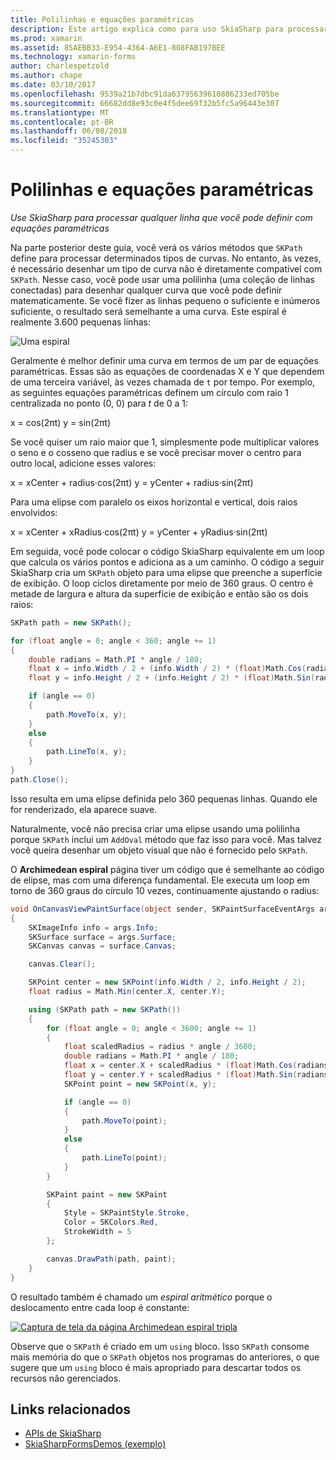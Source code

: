 ```yaml
---
title: Polilinhas e equações paramétricas
description: Este artigo explica como para uso SkiaSharp para processar qualquer linha você pode definir com equações paramétricas e demonstra isso com o código de exemplo.
ms.prod: xamarin
ms.assetid: 85AEBB33-E954-4364-A6E1-808FAB197BEE
ms.technology: xamarin-forms
author: charlespetzold
ms.author: chape
ms.date: 03/10/2017
ms.openlocfilehash: 9539a21b7dbc91da63795639610886233ed705be
ms.sourcegitcommit: 66682dd8e93c0e4f5dee69f32b5fc5a96443e307
ms.translationtype: MT
ms.contentlocale: pt-BR
ms.lasthandoff: 06/08/2018
ms.locfileid: "35245303"
---
```

# <a name="polylines-and-parametric-equations"></a>Polilinhas e equações paramétricas

_Use SkiaSharp para processar qualquer linha que você pode definir com equações paramétricas_

Na parte posterior deste guia, você verá os vários métodos que `SKPath` define para processar determinados tipos de curvas. No entanto, às vezes, é necessário desenhar um tipo de curva não é diretamente compatível com `SKPath`. Nesse caso, você pode usar uma polilinha (uma coleção de linhas conectadas) para desenhar qualquer curva que você pode definir matematicamente. Se você fizer as linhas pequeno o suficiente e inúmeros suficiente, o resultado será semelhante a uma curva. Este espiral é realmente 3.600 pequenas linhas:

![](polylines-images/spiralexample.png "Uma espiral")

Geralmente é melhor definir uma curva em termos de um par de equações paramétricas. Essas são as equações de coordenadas X e Y que dependem de uma terceira variável, às vezes chamada de `t` por tempo. Por exemplo, as seguintes equações paramétricas definem um círculo com raio 1 centralizada no ponto (0, 0) para *t* de 0 a 1:

 x = cos(2πt) y = sin(2πt)

 Se você quiser um raio maior que 1, simplesmente pode multiplicar valores o seno e o cosseno que radius e se você precisar mover o centro para outro local, adicione esses valores:

 x = xCenter + radius·cos(2πt) y = yCenter + radius·sin(2πt)

Para uma elipse com paralelo os eixos horizontal e vertical, dois raios envolvidos:

x = xCenter + xRadius·cos(2πt) y = yCenter + yRadius·sin(2πt)

Em seguida, você pode colocar o código SkiaSharp equivalente em um loop que calcula os vários pontos e adiciona as a um caminho. O código a seguir SkiaSharp cria um `SKPath` objeto para uma elipse que preenche a superfície de exibição. O loop ciclos diretamente por meio de 360 graus. O centro é metade de largura e altura da superfície de exibição e então são os dois raios:

```csharp
SKPath path = new SKPath();

for (float angle = 0; angle < 360; angle += 1)
{
    double radians = Math.PI * angle / 180;
    float x = info.Width / 2 + (info.Width / 2) * (float)Math.Cos(radians);
    float y = info.Height / 2 + (info.Height / 2) * (float)Math.Sin(radians);

    if (angle == 0)
    {
        path.MoveTo(x, y);
    }
    else
    {
        path.LineTo(x, y);
    }
}
path.Close();
```

Isso resulta em uma elipse definida pelo 360 pequenas linhas. Quando ele for renderizado, ela aparece suave.

Naturalmente, você não precisa criar uma elipse usando uma polilinha porque `SKPath` inclui um `AddOval` método que faz isso para você. Mas talvez você queira desenhar um objeto visual que não é fornecido pelo `SKPath`.

O **Archimedean espiral** página tiver um código que é semelhante ao código de elipse, mas com uma diferença fundamental. Ele executa um loop em torno de 360 graus do círculo 10 vezes, continuamente ajustando o radius:

```csharp
void OnCanvasViewPaintSurface(object sender, SKPaintSurfaceEventArgs args)
{
    SKImageInfo info = args.Info;
    SKSurface surface = args.Surface;
    SKCanvas canvas = surface.Canvas;

    canvas.Clear();

    SKPoint center = new SKPoint(info.Width / 2, info.Height / 2);
    float radius = Math.Min(center.X, center.Y);

    using (SKPath path = new SKPath())
    {
        for (float angle = 0; angle < 3600; angle += 1)
        {
            float scaledRadius = radius * angle / 3600;
            double radians = Math.PI * angle / 180;
            float x = center.X + scaledRadius * (float)Math.Cos(radians);
            float y = center.Y + scaledRadius * (float)Math.Sin(radians);
            SKPoint point = new SKPoint(x, y);

            if (angle == 0)
            {
                path.MoveTo(point);
            }
            else
            {
                path.LineTo(point);
            }
        }

        SKPaint paint = new SKPaint
        {
            Style = SKPaintStyle.Stroke,
            Color = SKColors.Red,
            StrokeWidth = 5
        };

        canvas.DrawPath(path, paint);
    }
}
```

O resultado também é chamado um *espiral aritmético* porque o deslocamento entre cada loop é constante:

[![](polylines-images/archimedeanspiral-small.png "Captura de tela da página Archimedean espiral tripla")](polylines-images/archimedeanspiral-large.png#lightbox "tripla captura de tela da página Archimedean espiral")

Observe que o `SKPath` é criado em um `using` bloco. Isso `SKPath` consome mais memória do que o `SKPath` objetos nos programas do anteriores, o que sugere que um `using` bloco é mais apropriado para descartar todos os recursos não gerenciados.


## <a name="related-links"></a>Links relacionados

- [APIs de SkiaSharp](https://developer.xamarin.com/api/root/SkiaSharp/)
- [SkiaSharpFormsDemos (exemplo)](https://developer.xamarin.com/samples/xamarin-forms/SkiaSharpForms/Demos/)
